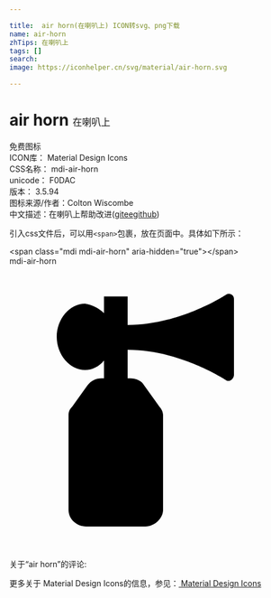 ```yaml
---

title:  air horn(在喇叭上) ICON转svg、png下载
name: air-horn
zhTips: 在喇叭上
tags: []
search: 
image: https://iconhelper.cn/svg/material/air-horn.svg

---
```


# air horn  <small style="font-size: 60%;font-weight: 100">在喇叭上</small>


<div class="detail-page">
<p>
<span><span class="badge-success badge">免费图标</span> </span>
<br/>
<span>
ICON库：
<span class="badge-secondary badge">Material Design Icons</span> 
</span>
<br/>
<span>
CSS名称：
<span class="badge-secondary badge">mdi-air-horn</span> 
</span>
<br/>
<span>
unicode：
<span class="badge-secondary badge">F0DAC</span> 
<copy-btn content='F0DAC' btn-title=""></copy-btn>
<copy-btn :content='String.fromCodePoint(parseInt("F0DAC", 16))' btn-title="复制U"></copy-btn>
</span>
<br/>
<span>
版本：
<span class="badge-secondary badge">3.5.94</span> 
</span>
<br/>
<span>图标来源/作者：<span class="badge-light badge">Colton Wiscombe</span></span> 
<br/>
<span class="zh-detail">中文描述：<span class="badge-primary badge">在喇叭上</span><span class="help-link"><span>帮助改进</span>(<a href="https://gitee.com/liuwave/icon-helper/edit/master/json/material/air-horn.json" target="_blank" rel="noopener noreferrer">gitee</a><a href="https://github.com/liuwave/icon-helper/edit/master/json/material/air-horn.json" target="_blank" rel="noopener noreferrer">github</a></span>)</span><br/>
</p>
</div>
<div class="alert alert-dark">
  <i class="mdi mdi-air-horn mdi-48px"></i>
  <i class="mdi mdi-air-horn mdi-36px"></i>
  <i class="mdi mdi-air-horn mdi-24px"></i>
  <i class="mdi mdi-air-horn mdi-18px"></i>
</div>
<div>
  <p>引入css文件后，可以用<code>&lt;span&gt;</code>包裹，放在页面中。具体如下所示：    
  </p>
  <div class="alert alert-primary" style="font-size: 14px">
    &lt;span class="mdi mdi-air-horn" aria-hidden="true"&gt;&lt;/span&gt;
    <copy-btn content='<span class="mdi mdi-air-horn" aria-hidden="true"></span>'></copy-btn>
  </div>
  <div class="alert alert-secondary">
    <i class="mdi mdi-air-horn"
    style="font-size: 24px"
    aria-hidden="true"></i> mdi-air-horn
    <copy-btn content="mdi-air-horn" btn-title="复制图标名称"></copy-btn>
  </div>
</div>
<div id="svg" class="svg-wrap">
<svg xmlns="http://www.w3.org/2000/svg" viewBox="0 0 24 24"><path d="M19,2.8V6L19,9.2C19,9.5 18.7,9.8 18.4,9.7C18.4,9.7 14.5,7.1 10,7.1V9.5H10.2C10.7,9.5 11.2,9.7 11.4,10.1L12.7,11.9C12.9,12.1 13,12.4 13,12.6V20.6C13,21.3 12.3,22 11.5,22H6.5C5.7,22 5,21.4 5,20.6V12.6C5,12.3 5.1,12.1 5.3,11.9L6.6,10.1C6.9,9.7 7.3,9.5 7.8,9.5H8V8C7.6,8.5 7,8.8 6.4,8.8C5.1,8.8 4,7.5 4,6C4,4.5 5.1,3.2 6.4,3.2C7,3.3 7.6,3.6 8,4V2.6H10V5C14.5,5 18.4,2.4 18.4,2.4C18.7,2.3 19,2.5 19,2.8Z" /></svg>
</div>
<detail full-name='mdi-air-horn'></detail>
<div>
<p>关于“air horn”的评论:</p>
</div>
<Vssue title="关于“air horn”的评论" ></Vssue>    
<div><p>更多关于 Material Design Icons的信息，参见：<a target="_blank" href="https://iconhelper.cn/material.html"> Material Design Icons</a>
</p></div>
